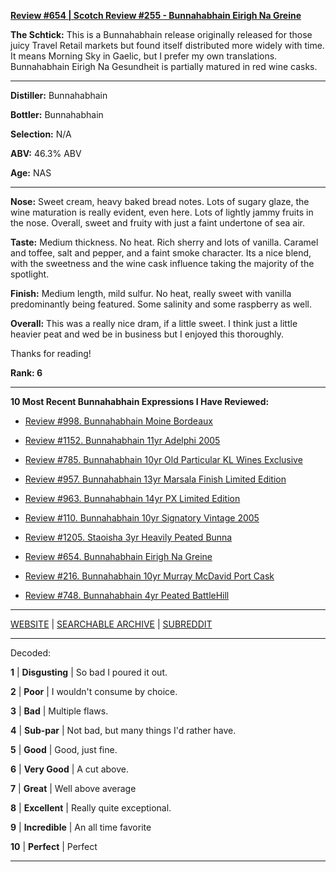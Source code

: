 
[**Review #654 | Scotch Review #255 - Bunnahabhain Eirigh Na Greine**]( https://t8ke.review/review-654-bunnahabhain-eirigh-na-greine/)

**The Schtick:** This is a Bunnahabhain release originally released for those juicy Travel Retail markets but found itself distributed more widely with time. It means Morning Sky in Gaelic, but I prefer my own translations. Bunnahabhain Eirigh Na Gesundheit is partially matured in red wine casks.

-----

**Distiller:** Bunnahabhain

**Bottler:** Bunnahabhain

**Selection:** N/A

**ABV:** 46.3% ABV

**Age:** NAS 

-----

**Nose:**  Sweet cream, heavy baked bread notes. Lots of sugary glaze, the wine maturation is really evident, even here. Lots of lightly jammy fruits in the nose. Overall, sweet and fruity with just a faint undertone of sea air.  

**Taste:** Medium thickness. No heat. Rich sherry and lots of vanilla. Caramel and toffee, salt and pepper, and a faint smoke character. Its a nice blend, with the sweetness and the wine cask influence taking the majority of the spotlight. 

**Finish:** Medium length, mild sulfur. No heat, really sweet with vanilla predominantly being featured. Some salinity and some raspberry as well.  

**Overall:** This was a really nice dram, if a little sweet. I think just a little heavier peat and wed be in business but I enjoyed this thoroughly. 

Thanks for reading!

**Rank: 6**

----- 

**10 Most Recent Bunnahabhain Expressions I Have Reviewed:** 

- [Review #998. Bunnahabhain Moine Bordeaux]( https://t8ke.review/review-998-bunnahabhain-moine-bordeaux-2008/) 

- [Review #1152. Bunnahabhain 11yr Adelphi 2005]( https://t8ke.review/review-1152-bunnahabhain-11yr-adelphi-2005/) 

- [Review #785. Bunnahabhain 10yr Old Particular KL Wines Exclusive]( https://t8ke.review/review-785-2007-bunnahabhain-10-year-old-old-particular-kl-exclusive-single-barrel-cask-strength-single-malt-whisky/) 

- [Review #957. Bunnahabhain 13yr Marsala Finish Limited Edition]( https://t8ke.review/review-957-bunnahabhain-13yr-limited-edition-marsala-finish/) 

- [Review #963. Bunnahabhain 14yr PX Limited Edition]( https://t8ke.review/review-963-bunnahabhain-14yr-px-limited-edition/) 

- [Review #110. Bunnahabhain 10yr Signatory Vintage 2005]( https://t8ke.review/review-110-bunnahabhain-signatory-vintage-2005-10-year/) 

- [Review #1205. Staoisha 3yr Heavily Peated Bunna]( https://t8ke.review/review-1205-stoisha-3yr-heavily-peated-bunna) 

- [Review #654. Bunnahabhain Eirigh Na Greine]( https://t8ke.review/review-654-bunnahabhain-eirigh-na-greine/) 

- [Review #216. Bunnahabhain 10yr Murray McDavid Port Cask]( https://t8ke.review/review-216-bunnahabhain-10yr-port-cask-murray-mcdavid/) 

- [Review #748. Bunnahabhain 4yr Peated BattleHill]( https://t8ke.review/review-748-bunnahabhain-4yr-peated-battlehill/) 

-----

[WEBSITE](https://t8ke.review) | [SEARCHABLE ARCHIVE](https://t8ke.review/review-archive/) | [SUBREDDIT](https://reddit.com/r/t8kereviews)

-----

Decoded:

**1** | **Disgusting** | So bad I poured it out.

**2** | **Poor** | I wouldn't consume by choice.

**3** | **Bad** | Multiple flaws.

**4** | **Sub-par** | Not bad, but many things I'd rather have.

**5** | **Good** | Good, just fine.

**6** | **Very Good** | A cut above.

**7** | **Great** | Well above average

**8** | **Excellent** | Really quite exceptional.

**9** | **Incredible** | An all time favorite

**10** | **Perfect** | Perfect

----

